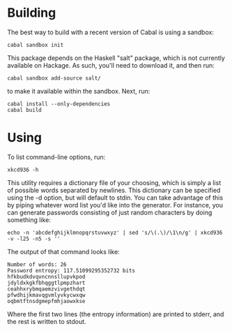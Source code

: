 Building
========

The best way to build with a recent version of Cabal is using a sandbox:

    cabal sandbox init

This package depends on the Haskell "salt" package, which is not currently
available on Hackage. As such, you'll need to download it, and then run:

    cabal sandbox add-source salt/

to make it available within the sandbox. Next, run:

    cabal install --only-dependencies
    cabal build

Using
=====

To list command-line options, run:

    xkcd936 -h

This utility requires a dictionary file of your choosing, which is simply
a list of possible words separated by newlines. This dictionary can be
specified using the -d option, but will default to stdin. You can take
advantage of this by piping whatever word list you'd like into the generator.
For instance, you can generate passwords consisting of just random characters
by doing something like:

    echo -n 'abcdefghijklmnopqrstuvwxyz' | sed 's/\(.\)/\1\n/g' | xkcd936 -v -l25 -n5 -s ''

The output of that command looks like:

    Number of words: 26
    Password entropy: 117.51099295352732 bits
    hfkbudkdvqvncnnsllupvkpod
    jdyldxkgkfbhqggtlpmpzhart
    ceahhxrybmqaemzvivgethdqt
    pfwdhijkmavqgvmlyvkycwxqw
    oqbmtftnsdgmepfmhjaowxkse

Where the first two lines (the entropy information) are printed to stderr,
and the rest is written to stdout.
